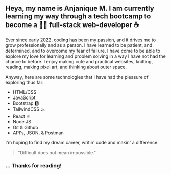 ## Heya, my name is Anjanique M. I am currently learning my way through a tech bootcamp to become a 👩‍💻 full-stack web-developer ☕️

Ever since early 2022, coding has been my passion, and it drives me to grow professionally and as a person. I have learned to be patient, and determined, 
and to overcome my fear of failure. I have come to be able to explore my love for learning and problem solving in a way I have not had the chance to before. I enjoy
making cute and practical websites, knitting, reading, making pixel art, and thinking about outer space.

Anyway, here are some technologies that I have had the pleasure of exploring thus far:

- HTML/CSS
- JavaScript
- Bootstrap 🅱️
- TailwindCSS 🌫️
- React ⚛️
- Node.JS
- Git & Github
- API's, JSON, & Postman

I'm hoping to find my dream career, writin' code and makin' a difference. 

> "Difficult does not mean impossible."

### ... Thanks for reading!

<!-- 
- [] add my favorite projects/links that i want people to checkout

-->
